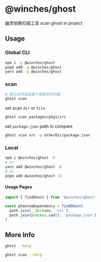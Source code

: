 # @winches/ghost

幽灵依赖扫描工具 scan ghost in project

## Usage
### Global CLI
```sh
npm i -g @winches/ghost
pnpm add -g @winches/ghost
yarn add -g @winches/ghost
```

### scan
```sh
# 默认在项目目录下选择文件扫描 
ghost scan
```

set scan `dir` or `file`
```sh
ghost scan packages/pkg1/src
```

set `package.json` path to compare

```sh
ghost scan src -p otherDir/package.json
```


### Local
```sh
npm i @winches/ghost -D
# or
yarn add @winches/ghost -D
# or
pnpm add @winches/ghost -D
```


#### Usage Pages
```ts
import { findGhost } from '@winches/ghost'

const phantomDependency = findGhost(
  path.join(__dirname, 'src'),
  path.join(process.cwd(), 'package.json')
)
```

## More Info
```sh
ghost --help

ghost scan --help
```